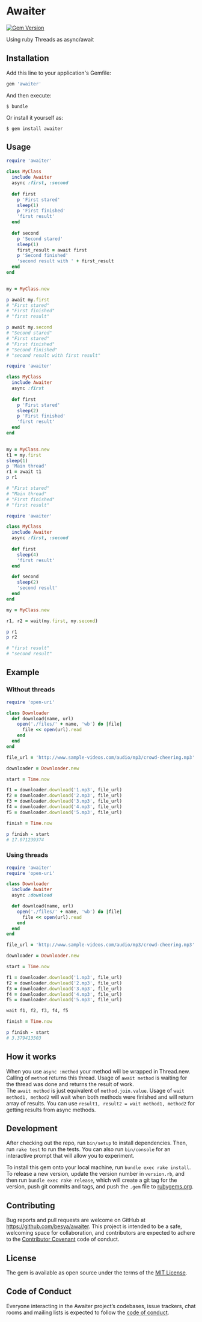 # Awaiter
[![Gem Version](https://badge.fury.io/rb/awaiter.svg)](https://badge.fury.io/rb/awaiter)

Using ruby Threads as async/await

## Installation

Add this line to your application's Gemfile:

```ruby
gem 'awaiter'
```

And then execute:

    $ bundle

Or install it yourself as:

    $ gem install awaiter

## Usage

```ruby
require 'awaiter'

class MyClass
  include Awaiter
  async :first, :second
  
  def first
    p 'First stared'
    sleep(1)
    p 'First finished'
    'first result'
  end
  
  def second
    p 'Second stared'
    sleep(1)
    first_result = await first
    p 'Second finished'
    'second result with ' + first_result
  end
end
  

my = MyClass.new

p await my.first
# "First stared"
# "First finished"
# "first result"

p await my.second
# "Second stared"
# "First stared"
# "First finished"
# "Second finished"
# "second result with first result"


```

```ruby
require 'awaiter'

class MyClass
  include Awaiter
  async :first
  
  def first
    p 'First stared'
    sleep(2)
    p 'First finished'
    'first result'
  end  
end
  

my = MyClass.new
t1 = my.first
sleep(1)
p 'Main thread'
r1 = await t1
p r1

# "First stared"
# "Main thread"
# "First finished"
# "first result"

```

```ruby
require 'awaiter'

class MyClass
  include Awaiter
  async :first, :second
  
  def first
    sleep(4)
    'first result'
  end  

  def second
    sleep(2)
    'second result'
  end  
end

my = MyClass.new

r1, r2 = wait(my.first, my.second)

p r1
p r2

# "first result"
# "second result"

```

## Example

### Without threads

```ruby
require 'open-uri'

class Downloader
  def download(name, url)
    open('./files/' + name, 'wb') do |file|
      file << open(url).read
    end
  end
end

file_url = 'http://www.sample-videos.com/audio/mp3/crowd-cheering.mp3'

downloader = Downloader.new

start = Time.now

f1 = downloader.download('1.mp3', file_url)
f2 = downloader.download('2.mp3', file_url)
f3 = downloader.download('3.mp3', file_url)
f4 = downloader.download('4.mp3', file_url)
f5 = downloader.download('5.mp3', file_url)

finish = Time.now

p finish - start
# 17.071239374

```

### Using threads

```ruby
require 'awaiter'
require 'open-uri'

class Downloader
  include Awaiter
  async :download

  def download(name, url)
    open('./files/' + name, 'wb') do |file|
      file << open(url).read
    end
  end
end

file_url = 'http://www.sample-videos.com/audio/mp3/crowd-cheering.mp3'

downloader = Downloader.new

start = Time.now

f1 = downloader.download('1.mp3', file_url)
f2 = downloader.download('2.mp3', file_url)
f3 = downloader.download('3.mp3', file_url)
f4 = downloader.download('4.mp3', file_url)
f5 = downloader.download('5.mp3', file_url)

wait f1, f2, f3, f4, f5

finish = Time.now

p finish - start
# 3.379413503

```

## How it works

When you use ```async :method``` your method will be wrapped in Thread.new. 
Calling of ```method``` returns this thread. 
Usage of ```await method``` is waiting for the thread was done and returns the result of work.  
The ```await method``` is just equivalent of ```method.join.value```. 
Usage of ```wait method1, method2``` will wait when both methods were finished and will return array of results. 
You can use ```result1, result2 = wait method1, method2``` for getting results from async methods. 

## Development

After checking out the repo, run `bin/setup` to install dependencies. Then, run `rake test` to run the tests. You can also run `bin/console` for an interactive prompt that will allow you to experiment.

To install this gem onto your local machine, run `bundle exec rake install`. To release a new version, update the version number in `version.rb`, and then run `bundle exec rake release`, which will create a git tag for the version, push git commits and tags, and push the `.gem` file to [rubygems.org](https://rubygems.org).

## Contributing

Bug reports and pull requests are welcome on GitHub at https://github.com/besya/awaiter. This project is intended to be a safe, welcoming space for collaboration, and contributors are expected to adhere to the [Contributor Covenant](http://contributor-covenant.org) code of conduct.

## License

The gem is available as open source under the terms of the [MIT License](http://opensource.org/licenses/MIT).

## Code of Conduct

Everyone interacting in the Awaiter project’s codebases, issue trackers, chat rooms and mailing lists is expected to follow the [code of conduct](https://github.com/besya/awaiter/blob/master/CODE_OF_CONDUCT.md).
